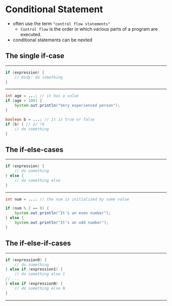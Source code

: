 # Conditional Statement
* often use the term `"control flow statements"`
  * `Control flow` is the order in which various parts of a program are executed.
* conditional statements can be nexted

## The single if-case

---
```java
if (expression) {
    // body: do something
}
```
---

```java
int age = ...; // it has a value
if (age > 100) {
    System.out.println("Very experienced person");
}
```
```java
boolean b = ...; // it is true or false
if (b) { // or !b
    // do something
}
```
## The if-else-cases

---
```java
if (expression) {    
    // do something
} else {
    // do something else
}
```

---
```java
int num = ...; // the num is initialized by some value

if (num % 2 == 0) {
    System.out.println("It's an even number");
} else {    
    System.out.println("It's an odd number");
}
```

## The if-else-if-cases

---
```java
if (expression0) {
    // do something
} else if (expression1) {
    // do something else 1
// ...
} else if (expressionN) {
    // do something else N
}
```
---